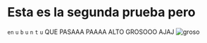 # Esta es la segunda prueba pero
```en```
```u```
```b```
```u```
```n```
```t```
```u```
QUE PASAAA PAAAA ALTO GROSOOO AJAJ 
![groso](https://user-images.githubusercontent.com/79430960/109080758-e4013100-76df-11eb-88a5-2444c97ceef3.png)
